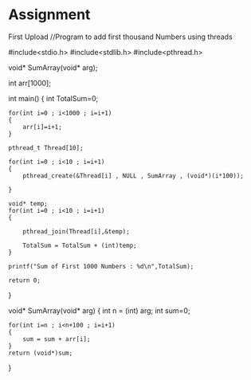 # Assignment
First Upload
//Program to add first thousand Numbers using threads

#include<stdio.h>
#include<stdlib.h>
#include<pthread.h>


void* SumArray(void* arg);

int arr[1000];


int main()
{
	int TotalSum=0;

	for(int i=0 ; i<1000 ; i=i+1)
	{
		arr[i]=i+1;
	}

	pthread_t Thread[10];
	
	for(int i=0 ; i<10 ; i=i+1)
	{
		pthread_create(&Thread[i] , NULL , SumArray , (void*)(i*100));
		
	}

	void* temp;
	for(int i=0 ; i<10 ; i=i+1)
	{
		
		pthread_join(Thread[i],&temp);

		TotalSum = TotalSum + (int)temp;
	}

	printf("Sum of First 1000 Numbers : %d\n",TotalSum);

	return 0;
}

void* SumArray(void* arg)
{
	int n = (int) arg;
	int sum=0;



	for(int i=n ; i<n+100 ; i=i+1)
	{
		sum = sum + arr[i];
	}
	return (void*)sum;
}

